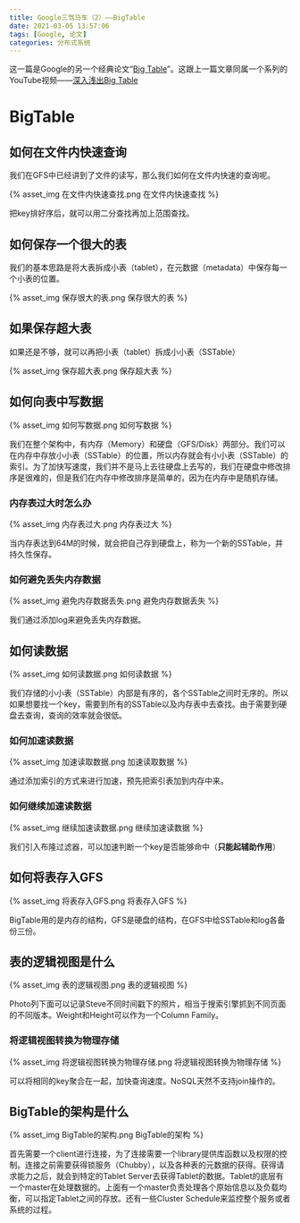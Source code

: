 ```yaml
---
title: Google三驾马车（2）——BigTable
date: 2021-03-05 13:57:06
tags: [Google, 论文]
categories: 分布式系统
---
```


这一篇是Google的另一个经典论文“[Big Table](https://static.googleusercontent.com/media/research.google.com/zh-CN//archive/bigtable-osdi06.pdf)”。这跟上一篇文章同属一个系列的YouTube视频——[深入浅出Big Table](https://www.youtube.com/watch?v=r1bh90_8dsg)



# BigTable

## 如何在文件内快速查询

我们在GFS中已经讲到了文件的读写，那么我们如何在文件内快速的查询呢。



{% asset_img 在文件内快速查找.png 在文件内快速查找 %}

把key排好序后，就可以用二分查找再加上范围查找。



## 如何保存一个很大的表

我们的基本思路是将大表拆成小表（tablet），在元数据（metadata）中保存每一个小表的位置。

{% asset_img 保存很大的表.png 保存很大的表 %}



## 如果保存超大表

如果还是不够，就可以再把小表（tablet）拆成小小表（SSTable）

{% asset_img 保存超大表.png 保存超大表 %}



## 如何向表中写数据

{% asset_img 如何写数据.png 如何写数据 %}



我们在整个架构中，有内存（Memory）和硬盘（GFS/Disk）两部分。我们可以在内存中存放小小表（SSTable）的位置，所以内存就会有小小表（SSTable）的索引。为了加快写速度，我们并不是马上去往硬盘上去写的，我们在硬盘中修改排序是很难的，但是我们在内存中修改排序是简单的，因为在内存中是随机存储。



### 内存表过大时怎么办

{% asset_img 内存表过大.png 内存表过大 %}



当内存表达到64M的时候，就会把自己存到硬盘上，称为一个新的SSTable，并持久性保存。



### 如何避免丢失内存数据

{% asset_img 避免内存数据丢失.png 避免内存数据丢失 %}



我们通过添加log来避免丢失内存数据。



## 如何读数据

{% asset_img 如何读数据.png 如何读数据 %}



我们存储的小小表（SSTable）内部是有序的，各个SSTable之间时无序的。所以如果想要找一个key，需要到所有的SSTable以及内存表中去查找。由于需要到硬盘去查询，查询的效率就会很低。



### 如何加速读数据

{% asset_img 加速读取数据.png 加速读取数据 %}



通过添加索引的方式来进行加速，预先把索引表加到内存中来。



### 如何继续加速读数据

{% asset_img 继续加速读数据.png 继续加速读数据 %}



我们引入布隆过滤器，可以加速判断一个key是否能够命中（**只能起辅助作用**）



## 如何将表存入GFS

{% asset_img 将表存入GFS.png 将表存入GFS %}



BigTable用的是内存的结构，GFS是硬盘的结构，在GFS中给SSTable和log各备份三份。



## 表的逻辑视图是什么

{% asset_img 表的逻辑视图.png 表的逻辑视图 %}



Photo列下面可以记录Steve不同时间戳下的照片，相当于搜索引擎抓到不同页面的不同版本。Weight和Height可以作为一个Column Family。



### 将逻辑视图转换为物理存储

{% asset_img 将逻辑视图转换为物理存储.png 将逻辑视图转换为物理存储 %}



可以将相同的key聚合在一起，加快查询速度。NoSQL天然不支持join操作的。



## BigTable的架构是什么

{% asset_img BigTable的架构.png BigTable的架构 %}



首先需要一个client进行连接，为了连接需要一个library提供库函数以及权限的控制。连接之前需要获得锁服务（Chubby），以及各种表的元数据的获得。获得请求能力之后，就会到特定的Tablet Server去获得Tablet的数据。Tablet的底层有一个master在处理数据的。上面有一个master负责处理各个原始信息以及负载均衡，可以指定Tablet之间的存放。还有一些Cluster Schedule来监控整个服务或者系统的过程。

